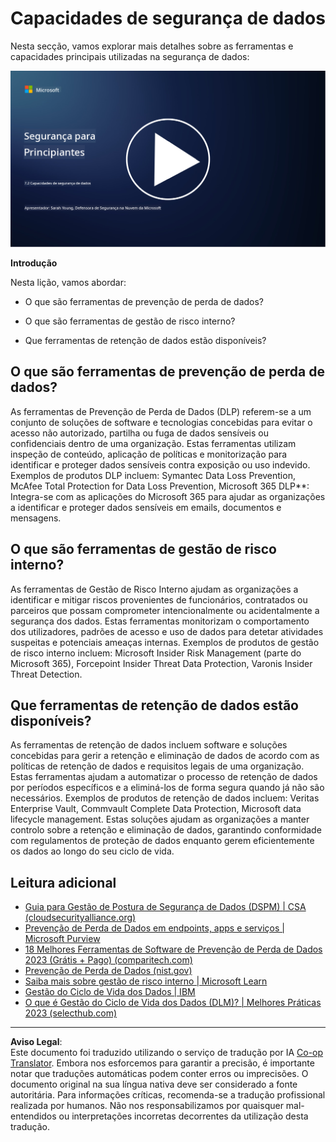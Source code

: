 <!--
CO_OP_TRANSLATOR_METADATA:
{
  "original_hash": "50697add9758e54693442d502d2d5f8a",
  "translation_date": "2025-09-03T17:36:07+00:00",
  "source_file": "7.2 Data security capabilities.md",
  "language_code": "pt"
}
-->
# Capacidades de segurança de dados

Nesta secção, vamos explorar mais detalhes sobre as ferramentas e capacidades principais utilizadas na segurança de dados:

[![Ver o vídeo](../../translated_images/7-2_placeholder.1f3c39f0c7cfea7ef355438079e171e047a0f79c8dc0b63ad78513b1910f7cdf.pt.png)](https://learn-video.azurefd.net/vod/player?id=0c9fff7c-e17c-4a14-ac3b-69b5a5786f55)

**Introdução**

Nesta lição, vamos abordar:

- O que são ferramentas de prevenção de perda de dados?

- O que são ferramentas de gestão de risco interno?

- Que ferramentas de retenção de dados estão disponíveis?

## O que são ferramentas de prevenção de perda de dados?

As ferramentas de Prevenção de Perda de Dados (DLP) referem-se a um conjunto de soluções de software e tecnologias concebidas para evitar o acesso não autorizado, partilha ou fuga de dados sensíveis ou confidenciais dentro de uma organização. Estas ferramentas utilizam inspeção de conteúdo, aplicação de políticas e monitorização para identificar e proteger dados sensíveis contra exposição ou uso indevido. Exemplos de produtos DLP incluem: Symantec Data Loss Prevention, McAfee Total Protection for Data Loss Prevention, Microsoft 365 DLP**: Integra-se com as aplicações do Microsoft 365 para ajudar as organizações a identificar e proteger dados sensíveis em emails, documentos e mensagens.

## O que são ferramentas de gestão de risco interno?

As ferramentas de Gestão de Risco Interno ajudam as organizações a identificar e mitigar riscos provenientes de funcionários, contratados ou parceiros que possam comprometer intencionalmente ou acidentalmente a segurança dos dados. Estas ferramentas monitorizam o comportamento dos utilizadores, padrões de acesso e uso de dados para detetar atividades suspeitas e potenciais ameaças internas. Exemplos de produtos de gestão de risco interno incluem: Microsoft Insider Risk Management (parte do Microsoft 365), Forcepoint Insider Threat Data Protection, Varonis Insider Threat Detection.

## Que ferramentas de retenção de dados estão disponíveis?

As ferramentas de retenção de dados incluem software e soluções concebidas para gerir a retenção e eliminação de dados de acordo com as políticas de retenção de dados e requisitos legais de uma organização. Estas ferramentas ajudam a automatizar o processo de retenção de dados por períodos específicos e a eliminá-los de forma segura quando já não são necessários. Exemplos de produtos de retenção de dados incluem: Veritas Enterprise Vault, Commvault Complete Data Protection, Microsoft data lifecycle management. Estas soluções ajudam as organizações a manter controlo sobre a retenção e eliminação de dados, garantindo conformidade com regulamentos de proteção de dados enquanto gerem eficientemente os dados ao longo do seu ciclo de vida.

## Leitura adicional

- [Guia para Gestão de Postura de Segurança de Dados (DSPM) | CSA (cloudsecurityalliance.org)](https://cloudsecurityalliance.org/blog/2023/03/31/the-big-guide-to-data-security-posture-management-dspm/)
- [Prevenção de Perda de Dados em endpoints, apps e serviços | Microsoft Purview](https://youtu.be/hvqq8L_0kgI)
- [18 Melhores Ferramentas de Software de Prevenção de Perda de Dados 2023 (Grátis + Pago) (comparitech.com)](https://www.comparitech.com/data-privacy-management/data-loss-prevention-tools-software/)
- [Prevenção de Perda de Dados (nist.gov)](https://tsapps.nist.gov/publication/get_pdf.cfm?pub_id=904672)
- [Saiba mais sobre gestão de risco interno | Microsoft Learn](https://learn.microsoft.com/purview/insider-risk-management?WT.mc_id=academic-96948-sayoung)
- [Gestão do Ciclo de Vida dos Dados | IBM](https://www.ibm.com/topics/data-lifecycle-management)
- [O que é Gestão do Ciclo de Vida dos Dados (DLM)? | Melhores Práticas 2023 (selecthub.com)](https://www.selecthub.com/big-data-analytics/data-lifecycle-management/)

---

**Aviso Legal**:  
Este documento foi traduzido utilizando o serviço de tradução por IA [Co-op Translator](https://github.com/Azure/co-op-translator). Embora nos esforcemos para garantir a precisão, é importante notar que traduções automáticas podem conter erros ou imprecisões. O documento original na sua língua nativa deve ser considerado a fonte autoritária. Para informações críticas, recomenda-se a tradução profissional realizada por humanos. Não nos responsabilizamos por quaisquer mal-entendidos ou interpretações incorretas decorrentes da utilização desta tradução.